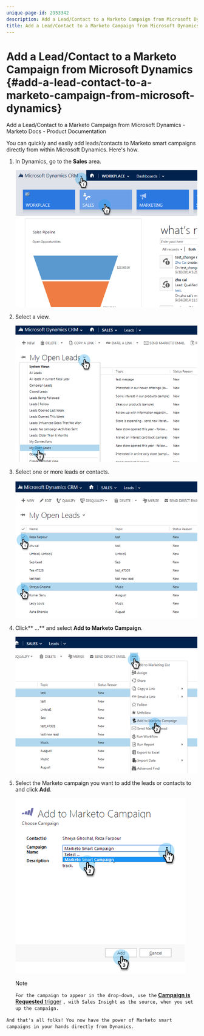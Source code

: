 ```yaml
---
unique-page-id: 2953342
description: Add a Lead/Contact to a Marketo Campaign from Microsoft Dynamics - Marketo Docs - Product Documentation
title: Add a Lead/Contact to a Marketo Campaign from Microsoft Dynamics
---
```


# Add a Lead/Contact to a Marketo Campaign from Microsoft Dynamics {#add-a-lead-contact-to-a-marketo-campaign-from-microsoft-dynamics}

Add a Lead/Contact to a Marketo Campaign from Microsoft Dynamics - Marketo Docs - Product Documentation

You can quickly and easily add leads/contacts to Marketo smart campaigns directly from within Microsoft Dynamics. Here's how.

1. In Dynamics, go to the **Sales** area.

   ![](assets/image2014-10-20-12-3a9-3a56.png)

1. Select a view.

   ![](assets/image2014-10-20-12-3a10-3a6.png)

1. Select one or more leads or contacts.

   ![](assets/image2014-10-20-12-3a10-3a19.png)

1. Click** ...** and select **Add to Marketo Campaign**.

   ![](assets/image2014-10-20-12-3a10-3a31.png)

1. Select the Marketo campaign you want to add the leads or contacts to and click **Add**.

   ![](assets/image2014-10-20-12-3a10-3a42.png)

   >[!NOTE]
   >
   >`For the campaign to appear in the drop-down, use the` [**Campaign is Requested** trigger](http://docs.marketo.com/pages/viewpage.action?pageId=7514898) `, with Sales Insight as the source, when you set up the campaign.`

`And that's all folks! You now have the power of Marketo smart campaigns in your hands directly from Dynamics.`
